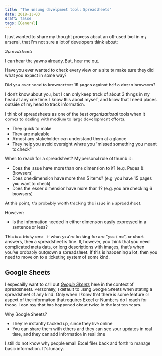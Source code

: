 ```yaml
---
title: "The unsung develpment tool: Spreadsheets"
date: 2018-11-03
draft: false
tags: [General]
---
```


I just wanted to share my thought process about an oft-used tool in my arsenal, that I'm not sure a lot of developers think about:

_Spreadsheets_

I can hear the yawns already. But, hear me out.

Have you ever wanted to check every view on a site to make sure they did what you expect in some way?

Did you ever need to browser test 15 pages against half a dozen browsers?

I don't know about you, but I can only keep track of about 3 things in my head at any one time. I know this about myself, and know that I need places outside of my head to track information.

I think of spreadsheets as one of the best _organizational_ tools when it comes to dealing with medium to large development efforts.

- They quick to make
- They are maleable
- Almost any stakeholder can understand them at a glance
- They help you avoid oversight where you "missed something you meant to check"

When to reach for a spreadsheet? My personal rule of thumb is:

- Does the issue have more than one dimension to it? (e.g. Pages & Browsers)
- Does one dimension have more than 5 items? (e.g. you have 15 pages you want to check)
- Does the lesser dimension have more than 1? (e.g. you are checking 6 browsers)

At this point, it's probably worth tracking the issue in a spreadsheet.

However:

- Is the information needed in either dimension easily expressed in a sentence or less?

This is a tricky one - if what you're looking for are "yes / no", or short answers, then a spreadsheet is fine. If, however, you think that you need complicated meta data, or long descriptions with images, that's when you've probably outgrown a spreadsheet. If this is happening a lot, then you need to move on to a ticketing system of some kind.

## Google Sheets

I especailly want to call out [_Google Sheets_](https://www.google.com/sheets/about/) here in the context of spreadsheets. Personally, I default to using Google Sheets when stating a spreadsheet of any kind. Only when I _know_ that there is some feature or aspect of the information that requires Excel or Numbers do I reach for those. I can say that has happened about twice in the last ten years.

Why Google Sheets?

- They're instantly backed up, since they live online
- You can share them with others and they can see your updates in real time, and they can add information in real time

I still do not know why people email Excel files back and forth to manage basic information. It's lunacy.
